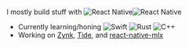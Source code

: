 I mostly build stuff with ![React Native](https://img.shields.io/badge/-ReactNative-black?style=flat&logo=react)![React Native](https://img.shields.io/badge/-Expo-black?style=flat&logo=expo)
- Currently learning/honing ![Swift](https://img.shields.io/badge/-Swift-black?style=flat&logo=swift) ![Rust](https://img.shields.io/badge/-Rust-black?style=flat&logo=rust) ![C++](https://img.shields.io/badge/-C++-black?style=flat&logo=cplusplus)
- Working on [Zynk](https://github.com/corasan/zynk), [Tide](https://github.com/corasan/zynk), and [react-native-mlx](https://github.com/corasan/react-native-mlx)

<!--## Trophies

[![stats](https://github-readme-stats.vercel.app/api?username=corasan)](https://github-readme-stats.vercel.app/api?username=corasan)
-->
